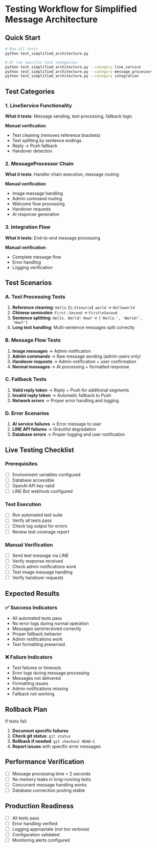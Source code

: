# Testing Workflow for Simplified Message Architecture

## Quick Start
```bash
# Run all tests
python test_simplified_architecture.py

# Or run specific test categories
python test_simplified_architecture.py --category line_service
python test_simplified_architecture.py --category message_processor
python test_simplified_architecture.py --category integration
```

## Test Categories

### 1. LineService Functionality
**What it tests**: Message sending, text processing, fallback logic

**Manual verification**:
- Text cleaning (removes reference brackets)
- Text splitting by sentence endings
- Reply → Push fallback
- Handover detection

### 2. MessageProcessor Chain
**What it tests**: Handler chain execution, message routing

**Manual verification**:
- Image message handling
- Admin command routing
- Welcome flow processing
- Handover requests
- AI response generation

### 3. Integration Flow
**What it tests**: End-to-end message processing

**Manual verification**:
- Complete message flow
- Error handling
- Logging verification

## Test Scenarios

### A. Text Processing Tests
1. **Reference cleaning**: `Hello【1:2†source】world` → `Helloworld`
2. **Chinese semicolon**: `First；Second` → `First\nSecond`
3. **Sentence splitting**: `Hello. World! How?` → `['Hello.', 'World!', 'How?']`
4. **Long text handling**: Multi-sentence messages split correctly

### B. Message Flow Tests
1. **Image messages** → Admin notification
2. **Admin commands** → Raw message sending (admin users only)
3. **Handover requests** → Admin notification + user confirmation
4. **Normal messages** → AI processing + formatted response

### C. Fallback Tests
1. **Valid reply token** → Reply + Push for additional segments
2. **Invalid reply token** → Automatic fallback to Push
3. **Network errors** → Proper error handling and logging

### D. Error Scenarios
1. **AI service failures** → Error message to user
2. **LINE API failures** → Graceful degradation
3. **Database errors** → Proper logging and user notification

## Live Testing Checklist

### Prerequisites
- [ ] Environment variables configured
- [ ] Database accessible
- [ ] OpenAI API key valid
- [ ] LINE Bot webhook configured

### Test Execution
- [ ] Run automated test suite
- [ ] Verify all tests pass
- [ ] Check log output for errors
- [ ] Review test coverage report

### Manual Verification
- [ ] Send test message via LINE
- [ ] Verify response received
- [ ] Check admin notifications work
- [ ] Test image message handling
- [ ] Verify handover requests

## Expected Results

### ✅ Success Indicators
- All automated tests pass
- No error logs during normal operation
- Messages sent/received correctly
- Proper fallback behavior
- Admin notifications work
- Text formatting preserved

### ❌ Failure Indicators
- Test failures or timeouts
- Error logs during message processing
- Messages not delivered
- Formatting issues
- Admin notifications missing
- Fallback not working

## Rollback Plan
If tests fail:
1. **Document specific failures**
2. **Check git status**: `git status`
3. **Rollback if needed**: `git checkout HEAD~1`
4. **Report issues** with specific error messages

## Performance Verification
- [ ] Message processing time < 2 seconds
- [ ] No memory leaks in long-running tests
- [ ] Concurrent message handling works
- [ ] Database connection pooling stable

## Production Readiness
- [ ] All tests pass
- [ ] Error handling verified
- [ ] Logging appropriate (not too verbose)
- [ ] Configuration validated
- [ ] Monitoring alerts configured